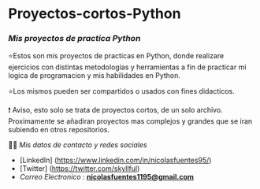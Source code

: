 # Proyectos-cortos-Python

### *Mis proyectos de practica Python*

⭐Estos son mis proyectos de practicas en Python, donde realizare ejercicios con distintas metodologias y herramientas a fin de practicar mi logica de programacion y mis habilidades en Python. 

⭐Los mismos pueden ser compartidos o usados con fines didacticos. 

❗ Aviso, esto solo se trata de proyectos cortos, de un solo archivo. Proximamente se añadiran proyectos mas complejos y grandes que se iran subiendo en otros repositorios.

💂‍♂️ *Mis datos de contacto y redes sociales*

- [LinkedIn] (https://www.linkedin.com/in/nicolasfuentes95/)
- [Twitter] (https://twitter.com/skyllful)
- *Correo Electronico* : **nicolasfuentes1195@gmail.com**
